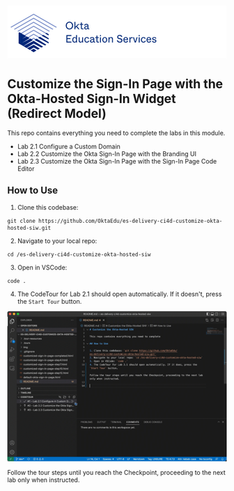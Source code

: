 [![Okta Training](./.tour-resources/oktaeduservices.png "Okta Education Services")](https://www.okta.com/services/training/)

# Customize the Sign-In Page with the Okta-Hosted Sign-In Widget (Redirect Model)

This repo contains everything you need to complete the labs in this module.

- Lab 2.1 Configure a Custom Domain
- Lab 2.2 Customize the Okta Sign-In Page with the Branding UI 
- Lab 2.3 Customize the Okta Sign-In Page with the Sign-In Page Code Editor

## How to Use

1. Clone this codebase: 
```
git clone https://github.com/OktaEdu/es-delivery-ci4d-customize-okta-hosted-siw.git
```
2. Navigate to your local repo: 
```
cd /es-delivery-ci4d-customize-okta-hosted-siw
```
3. Open in VSCode: 
```
code .
```
4. The CodeTour for Lab 2.1 should open automatically. If it doesn't, press the `Start Tour` button. 

![Start Code Tour](./.tour-resources/start-tour.gif)

Follow the tour steps until you reach the Checkpoint, proceeding to the next lab only when instructed.


